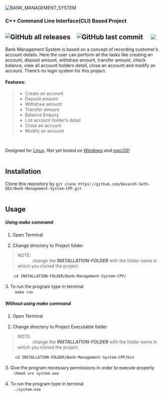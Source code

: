 ![BANK_MANAGEMENT_SYSTEM](https://user-images.githubusercontent.com/129330424/228775837-61e53e15-e065-4318-a881-1aefeb13c945.png)

### C++ Command Line Interface(CLI) Based Project

![GitHub all releases](https://img.shields.io/github/downloads/Devansh-Seth-DEV/Bank-Management-System-CPP/total) &nbsp;&nbsp; ![GitHub last commit](https://img.shields.io/github/last-commit/Devansh-Seth-DEV/Bank-Management-System-CPP) &nbsp; &nbsp; ![](https://img.shields.io/badge/platform-linux-blueviolet)
---

Bank Management System is based on a concept of recording customer’s account details. Here the user can perform all the tasks like creating an account, deposit amount, withdraw amount, transfer amount, check balance, view all account holders detail, close an account and modify an account. There’s no login system for this project.
<br>

#### Features:
> * Create an account
> * Deposit amount
> * Withdraw amount
> * Transfer amount
> * Balance Enquiry
> * List account holder’s detail
> * Close an account
> * Modify an account
<br>

Designed for [Linux](https://www.linux.org/). *Not yet tested on [Windows](https://www.microsoft.com/en-in) and [macOS!](https://support.apple.com/en-in/macos)*
<br><br>

Installation
---
Clone this repository by
`git clone https://github.com/Devansh-Seth-DEV/Bank-Management-System-CPP.git`
<br><br>

Usage
---
##### Using ***make*** command
1. Open Terminal <br><br>
2. Change directory to Project folder <br>
> NOTE: <br> &nbsp; &nbsp; &nbsp; &nbsp; &nbsp; &nbsp; change the ***INSTALLATION-FOLDER*** with the folder name in which you cloned the project. <br>

&nbsp; &nbsp; &nbsp; &nbsp;`cd INSTALLATION-FOLDER/Bank-Management-System-CPP/` <br><br>
3. To run the program type in terminal <br> &nbsp; &nbsp; &nbsp; &nbsp; `make run`


##### Without using ***make*** command
1. Open Terminal <br><br>
2. Change directory to Project Executable folder <br> 
> NOTE: <br> &nbsp; &nbsp; &nbsp; &nbsp; &nbsp; &nbsp; change the ***INSTALLATION-FOLDER*** with the folder name in which you cloned the project. <br>

&nbsp; &nbsp; &nbsp; &nbsp; `cd INSTALLATION-FOLDER/Bank-Management-System-CPP/bin` <br><br>
3. Give the program necessary permissions in order to execute properly <br> &nbsp; &nbsp; &nbsp; &nbsp;`chmod u+x system.exe` <br><br>
4. To run the program type in terminal <br> &nbsp; &nbsp; &nbsp; &nbsp;`./system.exe`
